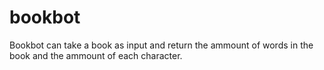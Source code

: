 # bookbot

Bookbot can take a book as input and return the ammount of words in the book and the ammount of each character.
